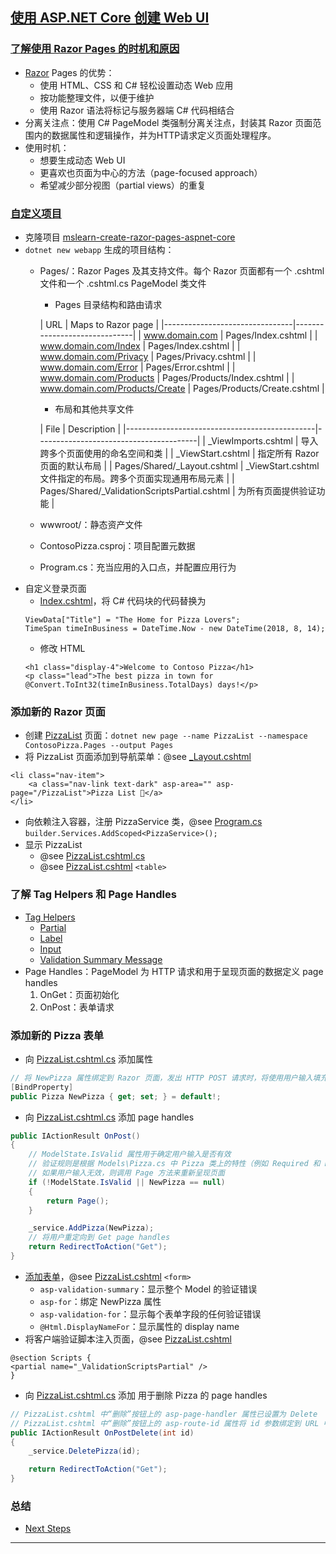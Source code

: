 ## [使用 ASP.NET Core 创建 Web UI](https://learn.microsoft.com/zh-cn/training/modules/create-razor-pages-aspnet-core/)
### [了解使用 Razor Pages 的时机和原因](https://learn.microsoft.com/zh-cn/training/modules/create-razor-pages-aspnet-core/2-why-when-use-razor-pages)
- [Razor](https://learn.microsoft.com/zh-cn/aspnet/core/mvc/views/razor) Pages 的优势：
    - 使用 HTML、CSS 和 C# 轻松设置动态 Web 应用
    - 按功能整理文件，以便于维护
    - 使用 Razor 语法将标记与服务器端 C# 代码相结合
- 分离关注点：使用 C# PageModel 类强制分离关注点，封装其 Razor 页面范围内的数据属性和逻辑操作，并为HTTP请求定义页面处理程序。
- 使用时机：
    - 想要生成动态 Web UI
    - 更喜欢也页面为中心的方法（page-focused approach）
    - 希望减少部分视图（partial views）的重复
### [自定义项目](https://learn.microsoft.com/zh-cn/training/modules/create-razor-pages-aspnet-core/3-exercise-customize-project)
- 克隆项目 [mslearn-create-razor-pages-aspnet-core](https://github.com/MicrosoftDocs/mslearn-create-razor-pages-aspnet-core)
- `dotnet new webapp` 生成的项目结构：
    - Pages/：Razor Pages 及其支持文件。每个 Razor 页面都有一个 .cshtml 文件和一个 .cshtml.cs PageModel 类文件
        - Pages 目录结构和路由请求

      | URL                            | Maps to Razor page           |
              |--------------------------------|------------------------------|
      | www.domain.com                 | Pages/Index.cshtml           |
      | www.domain.com/Index           | Pages/Index.cshtml           |
      | www.domain.com/Privacy         | Pages/Privacy.cshtml         |
      | www.domain.com/Error           | Pages/Error.cshtml           |
      | www.domain.com/Products        | Pages/Products/Index.cshtml  |
      | www.domain.com/Products/Create | Pages/Products/Create.cshtml |
        - 布局和其他共享文件

      | File                                          | Description                            |
              |-----------------------------------------------|----------------------------------------|
      | _ViewImports.cshtml                           | 导入跨多个页面使用的命名空间和类                       |
      | _ViewStart.cshtml                             | 指定所有 Razor 页面的默认布局                     |
      | Pages/Shared/_Layout.cshtml                   | _ViewStart.cshtml文件指定的布局。跨多个页面实现通用布局元素 |
      | Pages/Shared/_ValidationScriptsPartial.cshtml | 为所有页面提供验证功能                            |
    - wwwroot/：静态资产文件
    - ContosoPizza.csproj：项目配置元数据
    - Program.cs：充当应用的入口点，并配置应用行为
- 自定义登录页面
    - [Index.cshtml](Pages/Index.cshtml)，将 C# 代码块的代码替换为
    ```cshtml
    ViewData["Title"] = "The Home for Pizza Lovers";
    TimeSpan timeInBusiness = DateTime.Now - new DateTime(2018, 8, 14);
    ```
    - 修改 HTML
    ```cshtml
    <h1 class="display-4">Welcome to Contoso Pizza</h1>
    <p class="lead">The best pizza in town for @Convert.ToInt32(timeInBusiness.TotalDays) days!</p>
    ```
### 添加新的 Razor 页面
- 创建 [PizzaList](Pages/PizzaList.cshtml) 页面：`dotnet new page --name PizzaList --namespace ContosoPizza.Pages --output
  Pages`
- 将 PizzaList 页面添加到导航菜单：@see [_Layout.cshtml](Pages/Shared/_Layout.cshtml)
```cshtml
<li class="nav-item">
    <a class="nav-link text-dark" asp-area="" asp-page="/PizzaList">Pizza List 🍕</a>
</li>
```
- 向依赖注入容器，注册 PizzaService 类，@see [Program.cs](Program.cs) `builder.Services.AddScoped<PizzaService>();`
- 显示 PizzaList
    - @see [PizzaList.cshtml.cs](Pages/PizzaList.cshtml.cs)
    - @see [PizzaList.cshtml](Pages/PizzaList.cshtml) `<table>`
### 了解 Tag Helpers 和 Page Handles
- [Tag Helpers](https://learn.microsoft.com/zh-cn/aspnet/core/mvc/views/tag-helpers/intro)
    - [Partial](https://learn.microsoft.com/zh-cn/aspnet/core/mvc/views/tag-helpers/built-in/partial-tag-helper)
    - [Label](https://learn.microsoft.com/zh-cn/aspnet/core/mvc/views/working-with-forms#the-label-tag-helper)
    - [Input](https://learn.microsoft.com/zh-cn/aspnet/core/mvc/views/working-with-forms#the-input-tag-helper)
    - [Validation Summary Message](https://learn.microsoft.com/zh-cn/aspnet/core/mvc/views/working-with-forms#the-validation-summary-tag-helper)
- Page Handles：PageModel 为 HTTP 请求和用于呈现页面的数据定义 page handles
    1. OnGet：页面初始化
    2. OnPost：表单请求
### 添加新的 Pizza 表单
- 向 [PizzaList.cshtml.cs](Pages/PizzaList.cshtml.cs) 添加属性
```csharp
// 将 NewPizza 属性绑定到 Razor 页面，发出 HTTP POST 请求时，将使用用户输入填充 NewPizza 属性
[BindProperty]
public Pizza NewPizza { get; set; } = default!;
```
- 向 [PizzaList.cshtml.cs](Pages/PizzaList.cshtml.cs) 添加 page handles
```csharp
public IActionResult OnPost()
{
    // ModelState.IsValid 属性用于确定用户输入是否有效
    // 验证规则是根据 Models\Pizza.cs 中 Pizza 类上的特性（例如 Required 和 Range）推断出来的
    // 如果用户输入无效，则调用 Page 方法来重新呈现页面
    if (!ModelState.IsValid || NewPizza == null)
    {
        return Page();
    }

    _service.AddPizza(NewPizza);
    // 将用户重定向到 Get page handles
    return RedirectToAction("Get");
}
```
- [添加表单](https://learn.microsoft.com/zh-cn/training/modules/create-razor-pages-aspnet-core/6-exercise-add-new-pizza-form#add-a-form-to-create-new-pizzas)，@see [PizzaList.cshtml](Pages/PizzaList.cshtml) `<form>`
    - `asp-validation-summary`：显示整个 Model 的验证错误
    - `asp-for`：绑定 NewPizza 属性
    - `asp-validation-for`：显示每个表单字段的任何验证错误
    - `@Html.DisplayNameFor`：显示属性的 display name
- 将客户端验证脚本注入页面，@see [PizzaList.cshtml](Pages/PizzaList.cshtml)
```cshtml
@section Scripts {
<partial name="_ValidationScriptsPartial" />
}
```
- 向 [PizzaList.cshtml.cs](Pages/PizzaList.cshtml.cs) 添加 用于删除 Pizza 的 page handles
```csharp
// PizzaList.cshtml 中“删除”按钮上的 asp-page-handler 属性已设置为 Delete
// PizzaList.cshtml 中“删除”按钮上的 asp-route-id 属性将 id 参数绑定到 URL 中的 id 路由值
public IActionResult OnPostDelete(int id)
{
    _service.DeletePizza(id);

    return RedirectToAction("Get");
}
```
### 总结
- [Next Steps](https://learn.microsoft.com/zh-cn/training/modules/create-razor-pages-aspnet-core/7-summary#next-steps)
---
